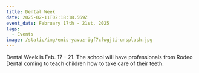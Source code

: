 ```yaml
---
title: Dental Week
date: 2025-02-11T02:18:18.569Z
event_date: February 17th - 21st, 2025
tags:
  - Events
image: /static/img/enis-yavuz-igf7cfwgjti-unsplash.jpg
---
```


Dental Week is Feb. 17 - 21. The school will have professionals from Rodeo Dental coming to teach children how to take care of their teeth.